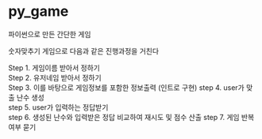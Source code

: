 # py_game
파이썬으로 만든 간단한 게임

숫자맞추기 게임으로  다음과 같은 진행과정을 거친다  


Step 1. 게임이름 받아서 정하기  
Step 2. 유저네임 받아서 정하기  
Step 3. 이를 바탕으로 게임정보를 포함한 정보출력 (인트로 구현) 
step 4. user가 맞출 난수 생성  
step 5. user가 입력하는 정답받기  
step 6. 생성된 난수와 입력받은 정답 비교하여 재시도 및 점수 산출
step 7. 게임 반복여부 묻기 

